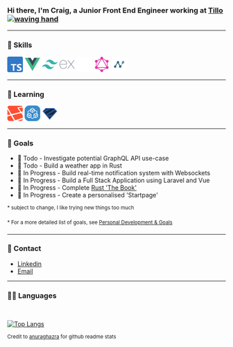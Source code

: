 [workplace]: https://www.tillo.io
[email]: mailto:crbroughton@posteo.uk
[linkedin]: https://www.linkedin.com/in/craig-broughton-5a2809189/
[application]: https://github.com/CRBroughton/forager
[anuraghazra]: https://github.com/anuraghazra/github-readme-stats

### Hi there, I'm Craig, a Junior Front End Engineer working at [Tillo][workplace] <a href="https://crbroughton.me"><img src="https://media.giphy.com/media/hvRJCLFzcasrR4ia7z/giphy.gif" width="25px" height="25px" alt="waving hand"></a>

---
### 💪 Skills 
<p align="left">
<a href="https://www.typescriptlang.org/" target="_blank" rel="noreferrer"><img src="./icons/TS.svg" width="36" height="36" alt="Typescript" /></a>
<a href="https://vuejs.org/" target="_blank" rel="noreferrer"><img src="./icons/Vue.svg" width="36" height="36" alt="Vue" /></a>
<a href="https://tailwindcss.com/" target="_blank" rel="noreferrer"><img src="./icons/Tailwind.svg" width="36" height="36" alt="TailwindCSS" /></a>
<a href="https://expressjs.com/" target="_blank" rel="noreferrer"><img src="./icons/Express.svg" width="36" height="36" alt="Express" /></a>
<a href="https://prisma.io" target="_blank" rel="noreferrer"><img src="./icons/Prisma.svg" width="36" height="36" alt="Prisma" /></a>
<a href="https://graphql.org/" target="_blank" rel="noreferrer"><img src="./icons/GraphQL.svg" width="36" height="36" alt="GraphQL" /></a>
<a href="https://nexusjs.org/" target="_blank" rel="noreferrer"><img src="./icons/Nexus.png" width="36" height="36" alt="GraphQL Nexus" /></a>
</p>

---

### 🧠 Learning

<p align="left">
<a href="https://laravel.com/" target="_blank" rel="noreferrer"><img src="./icons/Laravel.svg" width="36" height="36" alt="Laravel" /></a>
<a href="https://TRPC.io/" target="_blank" rel="noreferrer"><img src="./icons/TRPC.svg" width="36" height="36" alt="TRPC" /></a>
<a href="https://github.com/colinhacks/zod" target="_blank" rel="noreferrer"><img src="./icons/ZOD.svg" width="36" height="36" alt="ZOD" /></a>
</p>

---
<!-- - 👨‍💼 I'm currently working on [Forager][application] -->

### 🚀 Goals

- 🎯 Todo - Investigate potential GraphQL API use-case
- 🎯 Todo - Build a weather app in Rust
- 📖 In Progress - Build real-time notification system with Websockets
- 📖 In Progress - Build a Full Stack Application using Laravel and Vue
- 📖 In Progress - Complete [Rust 'The Book'](https://doc.rust-lang.org/book/)
- 📖 In Progress - Create a personalised 'Startpage'
    
<sup>* subject to change, I like trying new things too much</sup>

<sup>* For a more detailed list of goals, see [Personal Development & Goals](personal-development-and-goals.md)</sup>


---

### 💬 Contact

- [Linkedin][linkedin]
- [Email][email]

---

### ✍🏻 Languages

<br>

[![Top Langs](https://github-readme-stats.vercel.app/api/top-langs/?username=CRBroughton&hide=css,html&layout=compact&langs_count=6)](https://github.com/CRBroughton/github-readme-stats)

<sup>Credit to [anuraghazra][anuraghazra] for github readme stats</sup>